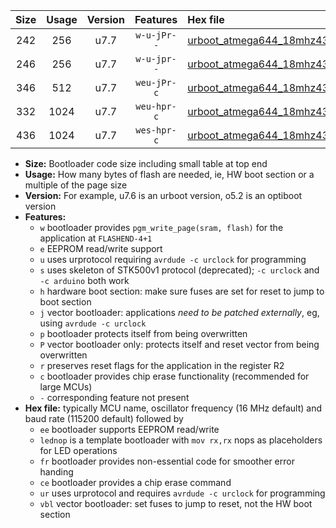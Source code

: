 |Size|Usage|Version|Features|Hex file|
|:-:|:-:|:-:|:-:|:--|
|242|256|u7.7|`w-u-jPr--`|[urboot_atmega644_18mhz432_38400bps_lednop_ur_vbl.hex](https://raw.githubusercontent.com/stefanrueger/urboot.hex/main/mcus/atmega644/fcpu_18mhz432/38400_bps/urboot_atmega644_18mhz432_38400bps_lednop_ur_vbl.hex)|
|246|256|u7.7|`w-u-jpr--`|[urboot_atmega644_18mhz432_38400bps_lednop_fr_ur_vbl.hex](https://raw.githubusercontent.com/stefanrueger/urboot.hex/main/mcus/atmega644/fcpu_18mhz432/38400_bps/urboot_atmega644_18mhz432_38400bps_lednop_fr_ur_vbl.hex)|
|346|512|u7.7|`weu-jPr-c`|[urboot_atmega644_18mhz432_38400bps_ee_lednop_fr_ce_ur_vbl.hex](https://raw.githubusercontent.com/stefanrueger/urboot.hex/main/mcus/atmega644/fcpu_18mhz432/38400_bps/urboot_atmega644_18mhz432_38400bps_ee_lednop_fr_ce_ur_vbl.hex)|
|332|1024|u7.7|`weu-hpr-c`|[urboot_atmega644_18mhz432_38400bps_ee_lednop_fr_ce_ur.hex](https://raw.githubusercontent.com/stefanrueger/urboot.hex/main/mcus/atmega644/fcpu_18mhz432/38400_bps/urboot_atmega644_18mhz432_38400bps_ee_lednop_fr_ce_ur.hex)|
|436|1024|u7.7|`wes-hpr-c`|[urboot_atmega644_18mhz432_38400bps_ee_lednop_fr_ce.hex](https://raw.githubusercontent.com/stefanrueger/urboot.hex/main/mcus/atmega644/fcpu_18mhz432/38400_bps/urboot_atmega644_18mhz432_38400bps_ee_lednop_fr_ce.hex)|

- **Size:** Bootloader code size including small table at top end
- **Usage:** How many bytes of flash are needed, ie, HW boot section or a multiple of the page size
- **Version:** For example, u7.6 is an urboot version, o5.2 is an optiboot version
- **Features:**
  + `w` bootloader provides `pgm_write_page(sram, flash)` for the application at `FLASHEND-4+1`
  + `e` EEPROM read/write support
  + `u` uses urprotocol requiring `avrdude -c urclock` for programming
  + `s` uses skeleton of STK500v1 protocol (deprecated); `-c urclock` and `-c arduino` both work
  + `h` hardware boot section: make sure fuses are set for reset to jump to boot section
  + `j` vector bootloader: applications *need to be patched externally*, eg, using `avrdude -c urclock`
  + `p` bootloader protects itself from being overwritten
  + `P` vector bootloader only: protects itself and reset vector from being overwritten
  + `r` preserves reset flags for the application in the register R2
  + `c` bootloader provides chip erase functionality (recommended for large MCUs)
  + `-` corresponding feature not present
- **Hex file:** typically MCU name, oscillator frequency (16 MHz default) and baud rate (115200 default) followed by
  + `ee` bootloader supports EEPROM read/write
  + `lednop` is a template bootloader with `mov rx,rx` nops as placeholders for LED operations
  + `fr` bootloader provides non-essential code for smoother error handing
  + `ce` bootloader provides a chip erase command
  + `ur` uses urprotocol and requires `avrdude -c urclock` for programming
  + `vbl` vector bootloader: set fuses to jump to reset, not the HW boot section
